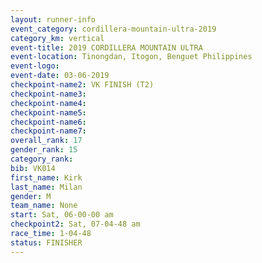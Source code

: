 ```yaml
---
layout: runner-info 
event_category: cordillera-mountain-ultra-2019 
category_km: vertical 
event-title: 2019 CORDILLERA MOUNTAIN ULTRA 
event-location: Tinongdan, Itogon, Benguet Philippines 
event-logo: 
event-date: 03-06-2019 
checkpoint-name2: VK FINISH (T2) 
checkpoint-name3: 
checkpoint-name4: 
checkpoint-name5: 
checkpoint-name6: 
checkpoint-name7: 
overall_rank: 17
gender_rank: 15
category_rank: 
bib: VK014
first_name: Kirk
last_name: Milan
gender: M
team_name: None
start: Sat, 06-00-00 am
checkpoint2: Sat, 07-04-48 am
race_time: 1-04-48
status: FINISHER
---
```

